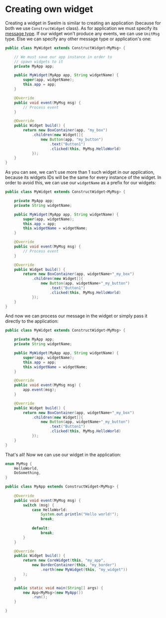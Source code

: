 # Creating own widget

Creating a widget in Swelm is similar to creating an application (because 
for both we use `ConstructWidget` class). As for application we must specify
its [message type](./events.md). If our widget won't produce any events, we
can use `UnitMsg` type. Else we can specify any other message type or application's
one:

```java
public class MyWidget extends ConstructWidget<MyMsg> {

    // We must save our app instance in order to
    // spawn widgets to it
    private MyApp app;

    public MyWidget(MyApp app, String widgetName) {
        super(app, widgetName);
        this.app = app;
    }

    @Override
    public void event(MyMsg msg) {
        // Process event
    }

    @Override
    public Widget build() {
        return new BoxContainer(app, "my_box")
            .children(new Widget[]{
                new Button(app, "my_button")
                    .text("Button1")
                    .clicked(this, MyMsg.HelloWorld)
            });
    }
}
```

As you can see, we can't use more than 1 such widget in our application,
because its widgets IDs will be the same for every instance of the widget.
In order to avoid this, we can use our `widgetName` as a prefix for our widgets:

```java
public class MyWidget extends ConstructWidget<MyMsg> {

    private MyApp app;
    private String widgetName;

    public MyWidget(MyApp app, String widgetName) {
        super(app, widgetName);
        this.app = app;
        this.widgetName = widgetName;
    }

    @Override
    public void event(MyMsg msg) {
        // Process event
    }

    @Override
    public Widget build() {
        return new BoxContainer(app, widgetName+"_my_box")
            .children(new Widget[]{
                new Button(app, widgetName+"_my_button")
                    .text("Button1")
                    .clicked(this, MyMsg.HelloWorld)
            });
    }
}
```

And now we can process our message in the widget or simply pass it 
directly to the application:

```java
public class MyWidget extends ConstructWidget<MyMsg> {

    private MyApp app;
    private String widgetName;

    public MyWidget(MyApp app, String widgetName) {
        super(app, widgetName);
        this.app = app;
        this.widgetName = widgetName;
    }

    @Override
    public void event(MyMsg msg) {
        app.event(msg);
    }

    @Override
    public Widget build() {
        return new BoxContainer(app, widgetName+"_my_box")
            .children(new Widget[]{
                new Button(app, widgetName+"_my_button")
                    .text("Button1")
                    .clicked(this, MyMsg.HelloWorld)
            });
    }
}
```

That's all! Now we can use our widget in the application:

```java
enum MyMsg {
    HelloWorld,
    DoSomething,
}

public class MyApp extends ConstructWidget<MyMsg> {
    
    @Override
    public void event(MyMsg msg) {
        switch (msg) {
            case HelloWorld:
                System.out.println("Hello world!");
                break;
        
            default:
                break;
        }
    }

    @Override
    public Widget build() {
        return new CoreWidget(this, "my_app",
            new BorderContainer(this, "my_border")
                .north(new MyWidget(this, "my_widget"))          
        );
    }

    public static void main(String[] args) {
        new App<MyMsg>(new MyApp())
            .run();
    }

}
```